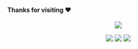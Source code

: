 
#### Thanks for visiting :heart:

<p align="center"> 
<img src="https://profile-counter.glitch.me/qqw1584913629/count.svg">  
</p>
<!--   my-icons -->
<p align="center">
    <a href="https://github.com/qqw1584913629/MHFramework"><img src="https://img.shields.io/badge/status-updating-brightgreen.svg"></a>
    <a href="https://github.com/qqw1584913629/MHFramework/stargazers"><img src="https://img.shields.io/github/stars/qqw1584913629/MHFramework.svg?logo=github"></a>
    <a href="https://github.com/qqw1584913629/MHFramework/network/members"><img src="https://img.shields.io/github/forks/qqw1584913629/MHFramework.svg?color=blue&logo=github"></a>
</p>


